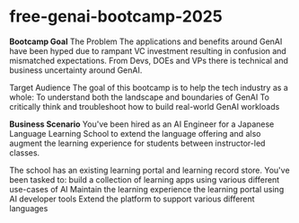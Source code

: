 # free-genai-bootcamp-2025

**Bootcamp Goal**
The Problem
The applications and benefits around GenAI have been hyped due to rampant VC investment resulting in confusion and mismatched expectations. From Devs, DOEs and VPs there is technical and business uncertainty around GenAI.

Target Audience
The goal of this bootcamp is to help the tech industry as a whole:
To understand both the landscape and boundaries of GenAI
To critically think and troubleshoot how to build real-world GenAI workloads

**Business Scenario**
You've been hired as an AI Engineer for a Japanese Language Learning School to extend the language offering and also augment the learning experience for students between instructor-led classes.

The school has an existing learning portal and learning record store. 
You've been tasked to:
build a collection of learning apps using various different use-cases of AI
Maintain the learning experience the learning portal using AI developer tools
Extend the platform to support various different languages
